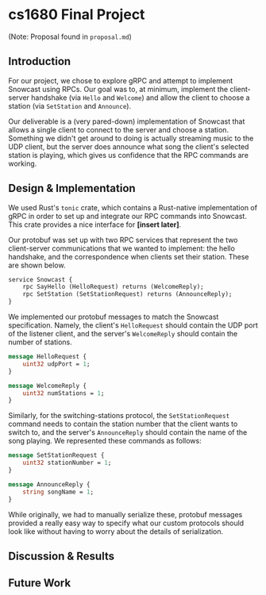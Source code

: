 # cs1680 Final Project

(Note: Proposal found in `proposal.md`)

## Introduction

For our project, we chose to explore gRPC and attempt to implement Snowcast using RPCs. Our goal was to, at minimum, implement the client-server handshake (via `Hello` and `Welcome`) and allow the client to choose a station (via `SetStation` and `Announce`). 

Our deliverable is a (very pared-down) implementation of Snowcast that allows a single client to connect to the server and choose a station. Something we didn't get around to doing is actually streaming music to the UDP client, but the server does announce what song the client's selected station is playing, which gives us confidence that the RPC commands are working. 

## Design & Implementation

We used Rust's `tonic` crate, which contains a Rust-native implementation of gRPC in order to set up and integrate our RPC commands into Snowcast. This crate provides a nice interface for **[insert later]**. 

Our protobuf was set up with two RPC services that represent the two client-server communications that we wanted to implement: the hello handshake, and the correspondence when clients set their station. These are shown below.

```protobuf
service Snowcast {
    rpc SayHello (HelloRequest) returns (WelcomeReply);
    rpc SetStation (SetStationRequest) returns (AnnounceReply);
}
```

We implemented our protobuf messages to match the Snowcast specification. Namely, the client's `HelloRequest` should contain the UDP port of the listener client, and the server's `WelcomeReply` should contain the number of stations. 

```protobuf
message HelloRequest {
    uint32 udpPort = 1;
}

message WelcomeReply {
    uint32 numStations = 1;
}
```

Similarly, for the switching-stations protocol, the `SetStationRequest` command needs to contain the station number that the client wants to switch to, and the server's `AnnounceReply` should contain the name of the song playing. We represented these commands as follows: 

```protobuf
message SetStationRequest {
    uint32 stationNumber = 1;
}

message AnnounceReply {
    string songName = 1;
}
```

While originally, we had to manually serialize these, protobuf messages provided a really easy way to specify what our custom protocols should look like without having to worry about the details of serialization. 

## Discussion & Results

## Future Work